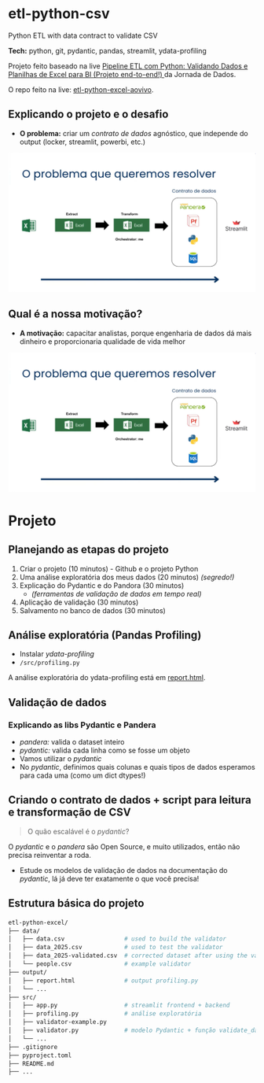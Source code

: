 # etl-python-csv

Python ETL with data contract to validate CSV

**Tech:** python, git, pydantic, pandas, streamlit, ydata-profiling

Projeto feito baseado na live [Pipeline ETL com Python: Validando Dados e Planilhas de Excel para BI (Projeto end-to-end!)
](https://youtu.be/JuOyNPjAer8) da Jornada de Dados.

O repo feito na live: [etl-python-excel-aovivo](https://github.com/lvgalvao/etl-python-excel-aovivo).

## Explicando o projeto e o desafio

- **O problema:** criar um *contrato de dados* agnóstico, que independe do output (locker, streamlit, powerbi, etc.)

![problema](/images/problema.png)

## Qual é a nossa motivação?

- **A motivação:** capacitar analistas, porque engenharia de dados dá mais dinheiro e proporcionaria qualidade de vida melhor

![motivacao](/images/motivacao.png)
 
# Projeto

## Planejando as etapas do projeto

1. Criar o projeto (10 minutos) - Github e o projeto Python  
2. Uma análise exploratória dos meus dados (20 minutos) *(segredo!)*  
3. Explicação do Pydantic e do Pandora (30 minutos)  
   - *(ferramentas de validação de dados em tempo real)*  
4. Aplicação de validação (30 minutos)  
5. Salvamento no banco de dados (30 minutos)

## Análise exploratória (Pandas Profiling)

- Instalar *ydata-profiling*
- `/src/profiling.py`

A análise exploratória do ydata-profiling está em [report.html](/output/report.html).

## Validação de dados

### Explicando as libs Pydantic e Pandera

- *pandera:* valida o dataset inteiro
- *pydantic:* valida cada linha como se fosse um objeto
- Vamos utilizar o *pydantic*
- No *pydantic*, definimos quais colunas e quais tipos de dados esperamos para cada uma (como um dict dtypes!)

## Criando o contrato de dados + script para leitura e transformação de CSV

> O quão escalável é o *pydantic*?  

O *pydantic* e o *pandera* são Open Source, e muito utilizados, então não precisa reinventar a roda.  

- Estude os modelos de validação de dados na documentação do *pydantic*, lá já deve ter exatamente o que você precisa!

## Estrutura básica do projeto

```bash
etl-python-excel/
├── data/
│   ├── data.csv                 # used to build the validator
│   ├── data_2025.csv            # used to test the validator
│   ├── data_2025-validated.csv  # corrected dataset after using the validator
│   └── people.csv               # example validator
├── output/
│   ├── report.html              # output profiling.py
│   └── ...
├── src/
│   ├── app.py                   # streamlit frontend + backend
│   ├── profiling.py             # análise exploratória
│   ├── validator-example.py
│   ├── validator.py             # modelo Pydantic + função validate_dataframe
│   └── ...
├── .gitignore
├── pyproject.toml
├── README.md
├── ...
```
